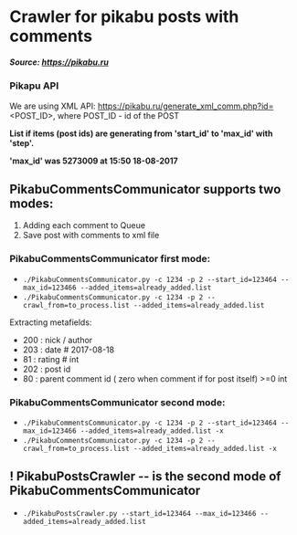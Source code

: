 # Crawler for pikabu posts with comments

##### Source: https://pikabu.ru

### Pikapu API
We are using XML API: https://pikabu.ru/generate_xml_comm.php?id=<POST_ID>, where POST_ID - id of the POST

**List if items (post ids) are generating from 'start_id' to 'max_id' with 'step'.**
 
**'max_id' was 5273009 at 15:50 18-08-2017**

## PikabuCommentsCommunicator supports two modes:
1. Adding each comment to Queue
2. Save post with comments to xml file

### PikabuCommentsCommunicator first mode:
* ``` ./PikabuCommentsCommunicator.py -c 1234 -p 2 --start_id=123464 --max_id=123466 --added_items=already_added.list ```
* ``` ./PikabuCommentsCommunicator.py -c 1234 -p 2 --crawl_from=to_process.list --added_items=already_added.list ```

Extracting metafields: 
* 200 : nick / author
* 203 : date    # 2017-08-18
* 81  : rating  # int 
* 202 : post id
* 80  : parent comment id ( zero when comment if for post itself)  >=0 int

### PikabuCommentsCommunicator second mode: 
* ``` ./PikabuCommentsCommunicator.py -c 1234 -p 2 --start_id=123464 --max_id=123466 --added_items=already_added.list -x ```
* ``` ./PikabuCommentsCommunicator.py -c 1234 -p 2 --crawl_from=to_process.list --added_items=already_added.list -x ```


## ! PikabuPostsCrawler -- is the second mode of PikabuCommentsCommunicator
* ``` ./PikabuPostsCrawler.py --start_id=123464 --max_id=123466 --added_items=already_added.list ```

